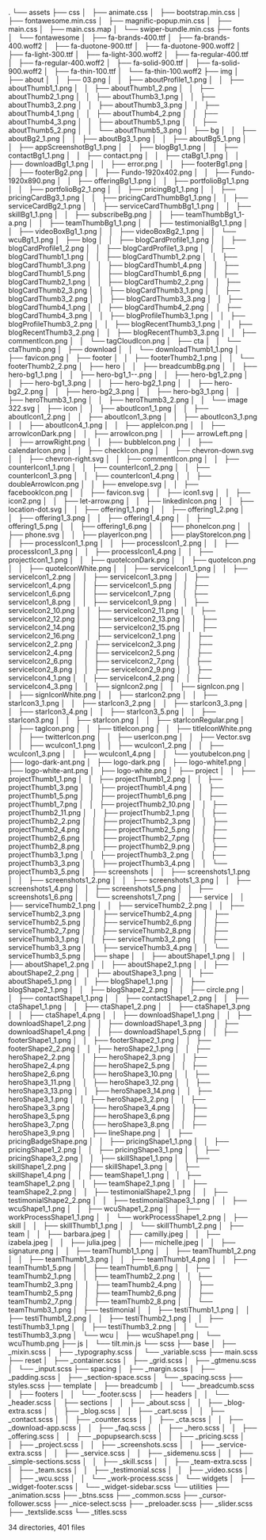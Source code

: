 .
└── assets
    ├── css
    │   ├── animate.css
    │   ├── bootstrap.min.css
    │   ├── fontawesome.min.css
    │   ├── magnific-popup.min.css
    │   ├── main.css
    │   ├── main.css.map
    │   └── swiper-bundle.min.css
    ├── fonts
    │   └── fontawesome
    │       ├── fa-brands-400.ttf
    │       ├── fa-brands-400.woff2
    │       ├── fa-duotone-900.ttf
    │       ├── fa-duotone-900.woff2
    │       ├── fa-light-300.ttf
    │       ├── fa-light-300.woff2
    │       ├── fa-regular-400.ttf
    │       ├── fa-regular-400.woff2
    │       ├── fa-solid-900.ttf
    │       ├── fa-solid-900.woff2
    │       ├── fa-thin-100.ttf
    │       └── fa-thin-100.woff2
    ├── img
    │   ├── about
    │   │   ├── 03.png
    │   │   ├── aboutProfile1_1.png
    │   │   ├── aboutThumb1_1.png
    │   │   ├── aboutThumb1_2.png
    │   │   ├── aboutThumb2_1.png
    │   │   ├── aboutThumb3_1.png
    │   │   ├── aboutThumb3_2.png
    │   │   ├── aboutThumb3_3.png
    │   │   ├── aboutThumb4_1.png
    │   │   ├── aboutThumb4_2.png
    │   │   ├── aboutThumb4_3.png
    │   │   ├── aboutThumb5_1.png
    │   │   ├── aboutThumb5_2.png
    │   │   └── aboutThumb5_3.png
    │   ├── bg
    │   │   ├── aboutBg2_1.png
    │   │   ├── aboutBg3_1.png
    │   │   ├── aboutBg5_1.png
    │   │   ├── appScreenshotBg1_1.png
    │   │   ├── blogBg1_1.png
    │   │   ├── contactBg1_1.png
    │   │   ├── contact.png
    │   │   ├── ctaBg1_1.png
    │   │   ├── downloadBg1_1.png
    │   │   ├── error.png
    │   │   ├── footerBg1.png
    │   │   ├── footerBg2.png
    │   │   ├── Fundo-1920x402.png
    │   │   ├── Fundo-1920x890.png
    │   │   ├── offeringBg1_1.png
    │   │   ├── portfolioBg1_1.png
    │   │   ├── portfolioBg2_1.png
    │   │   ├── pricingBg1_1.png
    │   │   ├── pricingCardBg3_1.png
    │   │   ├── pricingCardThumbBg1_1.png
    │   │   ├── serviceCardBg2_1.png
    │   │   ├── serviceCardThumbBg1_1.png
    │   │   ├── skillBg1_1.png
    │   │   ├── subscribeBg.png
    │   │   ├── teamThumbBg1_1-a.png
    │   │   ├── teamThumbBg1_1.png
    │   │   ├── testimonialBg1_1.png
    │   │   ├── videoBoxBg1_1.png
    │   │   ├── videoBoxBg2_1.png
    │   │   └── wcuBg1_1.png
    │   ├── blog
    │   │   ├── blogCardProfile1_1.png
    │   │   ├── blogCardProfile1_2.png
    │   │   ├── blogCardProfile1_3.png
    │   │   ├── blogCardThumb1_1.png
    │   │   ├── blogCardThumb1_2.png
    │   │   ├── blogCardThumb1_3.png
    │   │   ├── blogCardThumb1_4.png
    │   │   ├── blogCardThumb1_5.png
    │   │   ├── blogCardThumb1_6.png
    │   │   ├── blogCardThumb2_1.png
    │   │   ├── blogCardThumb2_2.png
    │   │   ├── blogCardThumb2_3.png
    │   │   ├── blogCardThumb3_1.png
    │   │   ├── blogCardThumb3_2.png
    │   │   ├── blogCardThumb3_3.png
    │   │   ├── blogCardThumb4_1.png
    │   │   ├── blogCardThumb4_2.png
    │   │   ├── blogCardThumb4_3.png
    │   │   ├── blogProfileThumb3_1.png
    │   │   ├── blogProfileThumb3_2.png
    │   │   ├── blogRecentThumb3_1.png
    │   │   ├── blogRecentThumb3_2.png
    │   │   ├── blogRecentThumb3_3.png
    │   │   ├── commentIcon.png
    │   │   └── tagCloudIcon.png
    │   ├── cta
    │   │   └── ctaThumb.png
    │   ├── download
    │   │   └── downloadThumb1_1.png
    │   ├── favicon.png
    │   ├── footer
    │   │   ├── footerThumb2_1.png
    │   │   └── footerThumb2_2.png
    │   ├── hero
    │   │   ├── breadcumbBg.png
    │   │   ├── hero-bg1_1.png
    │   │   ├── hero-bg1_1--.png
    │   │   ├── hero-bg1_2.png
    │   │   ├── hero-bg1_3.png
    │   │   ├── hero-bg2_1.png
    │   │   ├── hero-bg2_2.png
    │   │   ├── hero-bg2_3.png
    │   │   ├── hero-bg3_1.png
    │   │   ├── heroThumb3_1.png
    │   │   ├── heroThumb3_2.png
    │   │   └── image 322.svg
    │   ├── icon
    │   │   ├── aboutIcon1_1.png
    │   │   ├── aboutIcon1_2.png
    │   │   ├── aboutIcon1_3.png
    │   │   ├── aboutIcon3_1.png
    │   │   ├── aboutIcon4_1.png
    │   │   ├── appleIcon.png
    │   │   ├── arrowIconDark.png
    │   │   ├── arrowIcon.png
    │   │   ├── arrowLeft.png
    │   │   ├── arrowRight.png
    │   │   ├── bubbleIcon.png
    │   │   ├── calendarIcon.png
    │   │   ├── checkIcon.png
    │   │   ├── chevron-down.svg
    │   │   ├── chevron-right.svg
    │   │   ├── commentIcon.png
    │   │   ├── counterIcon1_1.png
    │   │   ├── counterIcon1_2.png
    │   │   ├── counterIcon1_3.png
    │   │   ├── counterIcon1_4.png
    │   │   ├── doubleArrowIcon.png
    │   │   ├── envelope.svg
    │   │   ├── facebookIcon.png
    │   │   ├── favicon.svg
    │   │   ├── icon1.svg
    │   │   ├── icon2.png
    │   │   ├── let-arrow.png
    │   │   ├── linkedinIcon.png
    │   │   ├── location-dot.svg
    │   │   ├── offering1_1.png
    │   │   ├── offering1_2.png
    │   │   ├── offering1_3.png
    │   │   ├── offering1_4.png
    │   │   ├── offering1_5.png
    │   │   ├── offering1_6.png
    │   │   ├── phoneIcon.png
    │   │   ├── phone.svg
    │   │   ├── playerIcon.png
    │   │   ├── playStoreIcon.png
    │   │   ├── processIcon1_1.png
    │   │   ├── processIcon1_2.png
    │   │   ├── processIcon1_3.png
    │   │   ├── processIcon1_4.png
    │   │   ├── projectIcon1_1.png
    │   │   ├── quoteIconDark.png
    │   │   ├── quoteIcon.png
    │   │   ├── quoteIconWhite.png
    │   │   ├── serviceIcon1_1.png
    │   │   ├── serviceIcon1_2.png
    │   │   ├── serviceIcon1_3.png
    │   │   ├── serviceIcon1_4.png
    │   │   ├── serviceIcon1_5.png
    │   │   ├── serviceIcon1_6.png
    │   │   ├── serviceIcon1_7.png
    │   │   ├── serviceIcon1_8.png
    │   │   ├── serviceIcon1_9.png
    │   │   ├── serviceIcon2_10.png
    │   │   ├── serviceIcon2_11.png
    │   │   ├── serviceIcon2_12.png
    │   │   ├── serviceIcon2_13.png
    │   │   ├── serviceIcon2_14.png
    │   │   ├── serviceIcon2_15.png
    │   │   ├── serviceIcon2_16.png
    │   │   ├── serviceIcon2_1.png
    │   │   ├── serviceIcon2_2.png
    │   │   ├── serviceIcon2_3.png
    │   │   ├── serviceIcon2_4.png
    │   │   ├── serviceIcon2_5.png
    │   │   ├── serviceIcon2_6.png
    │   │   ├── serviceIcon2_7.png
    │   │   ├── serviceIcon2_8.png
    │   │   ├── serviceIcon2_9.png
    │   │   ├── serviceIcon4_1.png
    │   │   ├── serviceIcon4_2.png
    │   │   ├── serviceIcon4_3.png
    │   │   ├── signIcon2.png
    │   │   ├── signIcon.png
    │   │   ├── signIconWhite.png
    │   │   ├── starIcon2.png
    │   │   ├── starIcon3_1.png
    │   │   ├── starIcon3_2.png
    │   │   ├── starIcon3_3.png
    │   │   ├── starIcon3_4.png
    │   │   ├── starIcon3_5.png
    │   │   ├── starIcon3.png
    │   │   ├── starIcon.png
    │   │   ├── starIconRegular.png
    │   │   ├── tagIcon.png
    │   │   ├── titleIcon.png
    │   │   ├── titleIconWhite.png
    │   │   ├── twitterIcon.png
    │   │   ├── userIcon.png
    │   │   ├── Vector.svg
    │   │   ├── wcuIcon1_1.png
    │   │   ├── wcuIcon1_2.png
    │   │   ├── wcuIcon1_3.png
    │   │   ├── wcuIcon1_4.png
    │   │   └── youtubeIcon.png
    │   ├── logo-dark-ant.png
    │   ├── logo-dark.png
    │   ├── logo-white1.png
    │   ├── logo-white-ant.png
    │   ├── logo-white.png
    │   ├── project
    │   │   ├── projectThumb1_1.png
    │   │   ├── projectThumb1_2.png
    │   │   ├── projectThumb1_3.png
    │   │   ├── projectThumb1_4.png
    │   │   ├── projectThumb1_5.png
    │   │   ├── projectThumb1_6.png
    │   │   ├── projectThumb1_7.png
    │   │   ├── projectThumb2_10.png
    │   │   ├── projectThumb2_11.png
    │   │   ├── projectThumb2_1.png
    │   │   ├── projectThumb2_2.png
    │   │   ├── projectThumb2_3.png
    │   │   ├── projectThumb2_4.png
    │   │   ├── projectThumb2_5.png
    │   │   ├── projectThumb2_6.png
    │   │   ├── projectThumb2_7.png
    │   │   ├── projectThumb2_8.png
    │   │   ├── projectThumb2_9.png
    │   │   ├── projectThumb3_1.png
    │   │   ├── projectThumb3_2.png
    │   │   ├── projectThumb3_3.png
    │   │   ├── projectThumb3_4.png
    │   │   └── projectThumb3_5.png
    │   ├── screenshots
    │   │   ├── screenshots1_1.png
    │   │   ├── screenshots1_2.png
    │   │   ├── screenshots1_3.png
    │   │   ├── screenshots1_4.png
    │   │   ├── screenshots1_5.png
    │   │   ├── screenshots1_6.png
    │   │   └── screenshots1_7.png
    │   ├── service
    │   │   ├── serviceThumb2_1.png
    │   │   ├── serviceThumb2_2.png
    │   │   ├── serviceThumb2_3.png
    │   │   ├── serviceThumb2_4.png
    │   │   ├── serviceThumb2_5.png
    │   │   ├── serviceThumb2_6.png
    │   │   ├── serviceThumb2_7.png
    │   │   ├── serviceThumb2_8.png
    │   │   ├── serviceThumb3_1.png
    │   │   ├── serviceThumb3_2.png
    │   │   ├── serviceThumb3_3.png
    │   │   ├── serviceThumb3_4.png
    │   │   └── serviceThumb3_5.png
    │   ├── shape
    │   │   ├── aboutShape1_1.png
    │   │   ├── aboutShape1_2.png
    │   │   ├── aboutShape2_1.png
    │   │   ├── aboutShape2_2.png
    │   │   ├── aboutShape3_1.png
    │   │   ├── aboutShape5_1.png
    │   │   ├── blogShape1_1.png
    │   │   ├── blogShape2_1.png
    │   │   ├── blogShape2_2.png
    │   │   ├── circle.png
    │   │   ├── contactShape1_1.png
    │   │   ├── contactShape1_2.png
    │   │   ├── ctaShape1_1.png
    │   │   ├── ctaShape1_2.png
    │   │   ├── ctaShape1_3.png
    │   │   ├── ctaShape1_4.png
    │   │   ├── downloadShape1_1.png
    │   │   ├── downloadShape1_2.png
    │   │   ├── downloadShape1_3.png
    │   │   ├── downloadShape1_4.png
    │   │   ├── downloadShape1_5.png
    │   │   ├── footerShape1_1.png
    │   │   ├── footerShape2_1.png
    │   │   ├── footerShape2_2.png
    │   │   ├── heroShape2_1.png
    │   │   ├── heroShape2_2.png
    │   │   ├── heroShape2_3.png
    │   │   ├── heroShape2_4.png
    │   │   ├── heroShape2_5.png
    │   │   ├── heroShape2_6.png
    │   │   ├── heroShape3_10.png
    │   │   ├── heroShape3_11.png
    │   │   ├── heroShape3_12.png
    │   │   ├── heroShape3_13.png
    │   │   ├── heroShape3_14.png
    │   │   ├── heroShape3_1.png
    │   │   ├── heroShape3_2.png
    │   │   ├── heroShape3_3.png
    │   │   ├── heroShape3_4.png
    │   │   ├── heroShape3_5.png
    │   │   ├── heroShape3_6.png
    │   │   ├── heroShape3_7.png
    │   │   ├── heroShape3_8.png
    │   │   ├── heroShape3_9.png
    │   │   ├── lineShape.png
    │   │   ├── pricingBadgeShape.png
    │   │   ├── pricingShape1_1.png
    │   │   ├── pricingShape1_2.png
    │   │   ├── pricingShape3_1.png
    │   │   ├── pricingShape3_2.png
    │   │   ├── skillShape1_1.png
    │   │   ├── skillShape1_2.png
    │   │   ├── skillShape1_3.png
    │   │   ├── skillShape1_4.png
    │   │   ├── teamShape1_1.png
    │   │   ├── teamShape1_2.png
    │   │   ├── teamShape2_1.png
    │   │   ├── teamShape2_2.png
    │   │   ├── testimonialShape2_1.png
    │   │   ├── testimonialShape2_2.png
    │   │   ├── testimonialShape3_1.png
    │   │   ├── wcuShape1_1.png
    │   │   ├── wcuShape1_2.png
    │   │   ├── workProcessShape1_1.png
    │   │   └── workProcessShape1_2.png
    │   ├── skill
    │   │   ├── skillThumb1_1.png
    │   │   └── skillThumb1_2.png
    │   ├── team
    │   │   ├── barbara.jpeg
    │   │   ├── camilly.jpeg
    │   │   ├── izabela.jpeg
    │   │   ├── julia.jpeg
    │   │   ├── michelle.jpeg
    │   │   ├── signature.png
    │   │   ├── teamThumb1_1.png
    │   │   ├── teamThumb1_2.png
    │   │   ├── teamThumb1_3.png
    │   │   ├── teamThumb1_4.png
    │   │   ├── teamThumb1_5.png
    │   │   ├── teamThumb1_6.png
    │   │   ├── teamThumb2_1.png
    │   │   ├── teamThumb2_2.png
    │   │   ├── teamThumb2_3.png
    │   │   ├── teamThumb2_4.png
    │   │   ├── teamThumb2_5.png
    │   │   ├── teamThumb2_6.png
    │   │   ├── teamThumb2_7.png
    │   │   ├── teamThumb2_8.png
    │   │   └── teamThumb3_1.png
    │   ├── testimonial
    │   │   ├── testiThumb1_1.png
    │   │   ├── testiThumb1_2.png
    │   │   ├── testiThumb2_1.png
    │   │   ├── testiThumb3_1.png
    │   │   ├── testiThumb3_2.png
    │   │   └── testiThumb3_3.png
    │   └── wcu
    │       ├── wcuShape1.png
    │       └── wcuThumb.png
    ├── js
    │   └── tilt.min.js
    └── scss
        ├── base
        │   ├── _mixin.scss
        │   ├── _typography.scss
        │   └── _variable.scss
        ├── main.scss
        ├── reset
        │   ├── _container.scss
        │   ├── _grid.scss
        │   ├── _gtmenu.scss
        │   └── _input.scss
        ├── spacing
        │   ├── _margin.scss
        │   ├── _padding.scss
        │   ├── _section-space.scss
        │   └── _spacing.scss
        ├── styles.scss
        ├── template
        │   ├── breadcumb
        │   │   └── _breadcumb.scss
        │   ├── footers
        │   │   └── _footer.scss
        │   ├── headers
        │   │   └── _header.scss
        │   ├── sections
        │   │   ├── _about.scss
        │   │   ├── _blog-extra.scss
        │   │   ├── _blog.scss
        │   │   ├── _cart.scss
        │   │   ├── _contact.scss
        │   │   ├── _counter.scss
        │   │   ├── _cta.scss
        │   │   ├── _download-app.scss
        │   │   ├── _faq.scss
        │   │   ├── _hero.scss
        │   │   ├── _offering.scss
        │   │   ├── _popupsearch.scss
        │   │   ├── _pricing.scss
        │   │   ├── _project.scss
        │   │   ├── _screenshots.scss
        │   │   ├── _service-extra.scss
        │   │   ├── _service.scss
        │   │   ├── _sidemenu.scss
        │   │   ├── _simple-sections.scss
        │   │   ├── _skill.scss
        │   │   ├── _team-extra.scss
        │   │   ├── _team.scss
        │   │   ├── _testimonial.scss
        │   │   ├── _video.scss
        │   │   ├── _wcu.scss
        │   │   └── _work-process.scss
        │   └── widgets
        │       ├── _widget-footer.scss
        │       └── _widget-sidebar.scss
        └── utilities
            ├── _animation.scss
            ├── _btns.scss
            ├── _common.scss
            ├── _cursor-follower.scss
            ├── _nice-select.scss
            ├── _preloader.scss
            ├── _slider.scss
            ├── _textslide.scss
            └── _titles.scss

34 directories, 401 files
